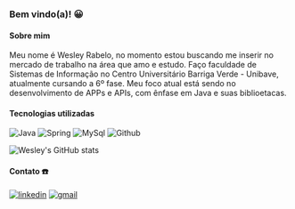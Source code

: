 
### Bem vindo(a)! 😀

#### Sobre mim
Meu nome é Wesley Rabelo, no momento estou buscando me inserir no mercado de trabalho na área que amo e estudo. Faço faculdade de Sistemas de Informação no Centro Universitário Barriga Verde - Unibave, atualmente cursando a 6º fase.
Meu foco atual está sendo no desenvolvimento de APPs e APIs, com ênfase em Java e suas biblioetacas. 

#### Tecnologias utilizadas

![Java](https://img.shields.io/badge/Java-ED8B00?style=for-the-badge&logo=openjdk&logoColor=whit)
![Spring](https://img.shields.io/badge/Spring-6DB33F?style=for-the-badge&logo=spring&logoColor=white)
![MySql](https://img.shields.io/badge/MySQL-00000F?style=for-the-badge&logo=mysql&logoColor=white)
![Github](https://img.shields.io/badge/GitHub-100000?style=for-the-badge&logo=github&logoColor=white)

![Wesley's GitHub stats](https://github-readme-stats.vercel.app/api?username=wesleyrabelo&show_icons=true&theme=radical)

#### Contato ☎️
[![linkedin](https://img.shields.io/badge/LinkedIn-0077B5?style=for-the-badge&logo=linkedin&logoColor=white)](https://www.linkedin.com/in/wesley-rabelo-8179b62b4/)
[![gmail](https://img.shields.io/badge/Gmail-D14836?style=for-the-badge&logo=gmail&logoColor=white)](https://mail.google.com/mail/?view=cm&to=wesleyrab2024@gmail.com)

